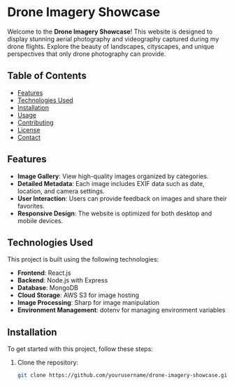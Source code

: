 # Drone Imagery Showcase

Welcome to the **Drone Imagery Showcase**! This website is designed to display stunning aerial photography and videography captured during my drone flights. Explore the beauty of landscapes, cityscapes, and unique perspectives that only drone photography can provide.

## Table of Contents

- [Features](#features)
- [Technologies Used](#technologies-used)
- [Installation](#installation)
- [Usage](#usage)
- [Contributing](#contributing)
- [License](#license)
- [Contact](#contact)

## Features

- **Image Gallery**: View high-quality images organized by categories.
- **Detailed Metadata**: Each image includes EXIF data such as date, location, and camera settings.
- **User Interaction**: Users can provide feedback on images and share their favorites.
- **Responsive Design**: The website is optimized for both desktop and mobile devices.

## Technologies Used

This project is built using the following technologies:

- **Frontend**: React.js
- **Backend**: Node.js with Express
- **Database**: MongoDB
- **Cloud Storage**: AWS S3 for image hosting
- **Image Processing**: Sharp for image manipulation
- **Environment Management**: dotenv for managing environment variables

## Installation

To get started with this project, follow these steps:

1. Clone the repository:
   ```bash
   git clone https://github.com/yourusername/drone-imagery-showcase.git
   ```
